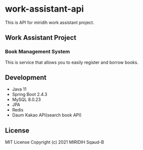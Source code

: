 # work-assistant-api

This is API for miridih work assistant project.

## Work Assistant Project

### Book Management System

This is service that allows you to easily register and borrow books.

## Development

* Java 11
* Spring Boot 2.4.3
* MySQL 8.0.23
* JPA
* Redis
* Daum Kakao API(search book API)

## License

MIT License Copyright (c) 2021 MIRIDIH Sqaud-B
